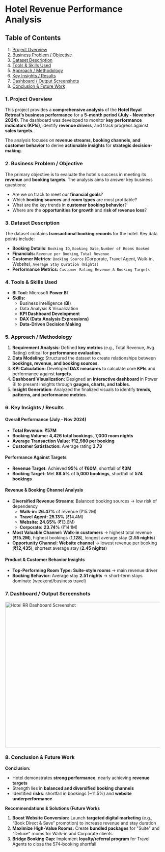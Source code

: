 #  Hotel Revenue Performance Analysis



## Table of Contents
1. [Project Overview](#1-project-overview)  
2. [Business Problem / Objective](#2-business-problem--objective)  
3. [Dataset Description](#3-dataset-description)  
4. [Tools & Skills Used](#4-tools--skills-used)  
5. [Approach / Methodology](#5-approach--methodology)  
6. [Key Insights / Results](#6-key-insights--results)  
7. [Dashboard / Output Screenshots](#7-dashboard--output-screenshots)  
8. [Conclusion & Future Work](#8-conclusion--future-work)  



###  1. Project Overview
This project provides a **comprehensive analysis** of the **Hotel Royal Retreat's business performance** for a **5-month period (July - November 2024)**. The dashboard was developed to monitor **key performance indicators (KPIs)**, identify **revenue drivers**, and track progress against **sales targets**.  

The analysis focuses on **revenue streams, booking channels, and customer behavior** to derive **actionable insights** for **strategic decision-making**.



###  2. Business Problem / Objective
The primary objective is to evaluate the hotel's success in meeting its **revenue** and **booking targets**. The analysis aims to answer key business questions:  

- Are we on track to meet our **financial goals**?  
- Which **booking sources** and **room types** are most profitable?  
- What are the key trends in **customer booking behavior**?  
- Where are the **opportunities for growth** and **risk of revenue loss**?  



###  3. Dataset Description
The dataset contains **transactional booking records** for the hotel. Key data points include:  

- **Booking Details:** `Booking ID`, `Booking Date`, `Number of Rooms Booked`  
- **Financials:** `Revenue per Booking`, `Total Revenue`  
- **Customer Metrics:** `Booking Source` (Corporate, Travel Agent, Walk-in, Website), `Average Stay Duration (Nights)`  
- **Performance Metrics:** `Customer Rating`, `Revenue & Booking Targets`  


###  4. Tools & Skills Used
- **BI Tool:** Microsoft **Power BI**  
- **Skills:**  
  - Business Intelligence (**BI**)  
  - Data Analysis & Visualization  
  - **KPI Dashboard Development**  
  - **DAX (Data Analysis Expressions)**  
  - **Data-Driven Decision Making**  



###  5. Approach / Methodology
1. **Requirement Analysis:** Defined **key metrics** (e.g., Total Revenue, Avg. Rating) critical for **performance evaluation**.  
2. **Data Modeling:** Structured the dataset to create relationships between **bookings, revenue, and booking sources**.  
3. **KPI Calculation:** Developed **DAX measures** to calculate core **KPIs** and performance against **targets**.  
4. **Dashboard Visualization:** Designed an **interactive dashboard** in Power BI to present insights through **gauges, charts, and tables**.  
5. **Insight Generation:** Analyzed the finalized visuals to identify **trends, patterns, and performance metrics**.  



###  6. Key Insights / Results

#### **Overall Performance (July - Nov 2024)**
- **Total Revenue:** **₹57M**  
- **Booking Volume:** **4,426 total bookings**, **7,000 room nights**  
- **Average Transaction Value:** **₹12,980 per booking**  
- **Customer Satisfaction:** Average rating **3.73**  

#### **Performance Against Targets**
- **Revenue Target:** Achieved **95%** of **₹60M**, shortfall of **₹3M**  
- **Booking Target:** Met **88.5%** of **5,000 bookings**, shortfall of **574 bookings**  

#### **Revenue & Booking Channel Analysis**
- **Diversified Revenue Streams:** Balanced booking sources → low risk of dependency  
  - **Walk-in:** **26.47%** of revenue (₹15.2M)  
  - **Travel Agent:** **25.13%** (₹14.4M)  
  - **Website:** **24.65%** (₹13.6M)  
  - **Corporate:** **23.74%** (₹14.1M)  
- **Most Valuable Channel:** **Walk-in customers** → highest total revenue (**₹15.2M**), highest bookings (**1,128**), longest average stay (**2.55 nights**)  
- **Opportunity Channel:** **Website channel** → lowest revenue per booking (**₹12,435**), shortest average stay (**2.45 nights**)  

#### **Product & Customer Behavior Insights**
- **Top-Performing Room Type:** **Suite-style rooms** → main revenue driver  
- **Booking Behavior:** Average stay **2.51 nights** → short-term stays dominate (weekend/business travel)  



###  7. Dashboard / Output Screenshots




<img width="811" height="472" alt="Hotel RR Dashboard Screenshot" src="https://github.com/user-attachments/assets/30f252f6-b224-4e7a-a77b-eaf6d391a1ba" />



###  8. Conclusion & Future Work

**Conclusion:**  
- Hotel demonstrates **strong performance**, nearly achieving **revenue targets**  
- Strength lies in **balanced and diversified booking channels**  
- Identified **risks**: shortfall in bookings (~11.5%) and **website underperformance**  

**Recommendations & Solutions (Future Work):**  
1. **Boost Website Conversion:** Launch **targeted digital marketing** (e.g., “Book Direct & Save” promotion) to increase revenue and stay duration  
2. **Maximize High-Value Rooms:** Create **bundled packages** for "Suite" and "Deluxe" rooms for Walk-in and Corporate clients  
3. **Bridge Booking Gap:** Implement **loyalty/referral program** for Travel Agents to close the 574-booking shortfall  


